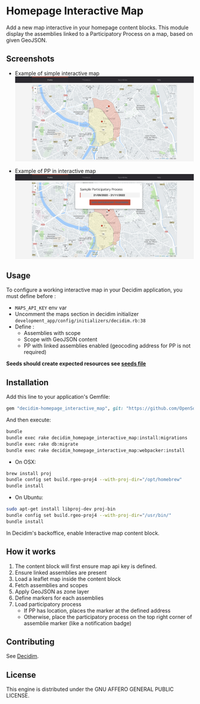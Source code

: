 # Homepage Interactive Map

Add a new map interactive in your homepage content blocks. This module display the assemblies linked to a Participatory Process on a map, based on given GeoJSON.

## Screenshots

* Example of simple interactive map
![Interactive map example](./docs/images/interactive_map.png "Interactive map")

* Example of PP in interactive map
![Interactive map participatory process example](./docs/images/interactive_map_pp.png "Interactive map participatory process")

## Usage

To configure a working interactive map in your Decidim application, you must define before : 

* `MAPS_API_KEY` env var
* Uncomment the maps section in decidim initializer `development_app/config/initializers/decidim.rb:38`
* Define : 
  * Assemblies with scope
  * Scope with GeoJSON content
  * PP with linked assemblies enabled (geocoding address for PP is not required)

**Seeds should create expected resources see [seeds file](./db/module_seeds.rb)**

## Installation

Add this line to your application's Gemfile:

```ruby
gem "decidim-homepage_interactive_map", git: "https://github.com/OpenSourcePolitics/decidim-module-homepage_interactive_map.git"
```

And then execute:

```bash
bundle
bundle exec rake decidim_homepage_interactive_map:install:migrations
bundle exec rake db:migrate
bundle exec rake decidim_homepage_interactive_map:webpacker:install
```

* On OSX:
```bash
brew install proj
bundle config set build.rgeo-proj4 --with-proj-dir="/opt/homebrew"
bundle install
```

* On Ubuntu:
```bash
sudo apt-get install libproj-dev proj-bin
bundle config set build.rgeo-proj4 --with-proj-dir="/usr/bin/"
bundle install
```

In Decidim's backoffice, enable Interactive map content block.

## How it works

1. The content block will first ensure map api key is defined.
2. Ensure linked assemblies are present
3. Load a leaflet map inside the content block
4. Fetch assemblies and scopes 
5. Apply GeoJSON as zone layer
6. Define markers for each assemblies
7. Load participatory process
   * If PP has location, places the marker at the defined address
   * Otherwise, place the participatory process on the top right corner of assemblie marker (like a notification badge)


## Contributing

See [Decidim](https://github.com/decidim/decidim).

## License

This engine is distributed under the GNU AFFERO GENERAL PUBLIC LICENSE.
